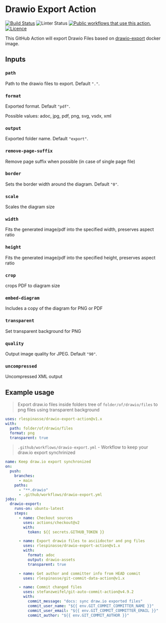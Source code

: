 # Drawio Export Action

[![Build Status][1]][2]
![Linter Status][3]
[![Public workflows that use this action.][4]][5]
[![Licence][6]][7]

This GitHub Action will export Drawio Files based on [drawio-export][8] docker image.

## Inputs

### `path`

Path to the drawio files to export. Default `"."`.

### `format`

Exported format. Default `"pdf"`.

Possible values: adoc, jpg, pdf, png, svg, vsdx, xml

### `output`

Exported folder name. Default `"export"`.

### `remove-page-suffix`

Remove page suffix when possible (in case of single page file)

### `border`

Sets the border width around the diagram. Default `"0"`.

### `scale`

Scales the diagram size

### `width`

Fits the generated image/pdf into the specified width, preserves aspect ratio

### `height`

Fits the generated image/pdf into the specified height, preserves aspect ratio

### `crop`

crops PDF to diagram size

### `embed-diagram`

Includes a copy of the diagram for PNG or PDF

### `transparent`

Set transparent background for PNG

### `quality`

Output image quality for JPEG. Default `"90"`.

### `uncompressed`

Uncompressed XML output

## Example usage

> Export draw.io files inside folders tree of `folder/of/drawio/files` to png files using transparent background

```yaml
uses: rlespinasse/drawio-export-action@v1.x
with:
  path: folder/of/drawio/files
  format: png
  transparent: true
```

> `.github/workflows/drawio-export.yml` - Workflow to keep your draw.io export synchrinized

```yaml
name: Keep draw.io export synchronized
on:
  push:
    branches:
      - main
    paths:
      - "**.drawio"
      - .github/workflows/drawio-export.yml
jobs:
  drawio-export:
    runs-on: ubuntu-latest
    steps:
      - name: Checkout sources
        uses: actions/checkout@v2
        with:
          token: ${{ secrets.GITHUB_TOKEN }}

      - name: Export drawio files to asciidoctor and png files
        uses: rlespinasse/drawio-export-action@v1.x
        with:
          format: adoc
          output: drawio-assets
          transparent: true

      - name: Get author and committer info from HEAD commit
        uses: rlespinasse/git-commit-data-action@v1.x

      - name: Commit changed files
        uses: stefanzweifel/git-auto-commit-action@v4.9.2
        with:
          commit_message: "docs: sync draw.io exported files"
          commit_user_name: "${{ env.GIT_COMMIT_COMMITTER_NAME }}"
          commit_user_email: "${{ env.GIT_COMMIT_COMMITTER_EMAIL }}"
          commit_author: "${{ env.GIT_COMMIT_AUTHOR }}"
```

[1]: https://github.com/rlespinasse/drawio-export-action/workflows/Build/badge.svg
[2]: https://github.com/rlespinasse/drawio-export-action/actions
[3]: https://github.com/rlespinasse/drawio-export-action/workflows/Lint/badge.svg
[4]: https://img.shields.io/endpoint?url=https%3A%2F%2Fapi-git-master.endbug.vercel.app%2Fapi%2Fgithub-actions%2Fused-by%3Faction%3Drlespinasse%2Fdrawio-export-action%26badge%3Dtrue
[5]: https://github.com/search?o=desc&q=rlespinasse/drawio-export-action+path%3A.github%2Fworkflows+language%3AYAML&s=&type=Code
[6]: https://img.shields.io/github/license/rlespinasse/drawio-export-action
[7]: https://github.com/rlespinasse/drawio-export-action/blob/v1.x/LICENSE
[8]: https://github.com/rlespinasse/drawio-export
